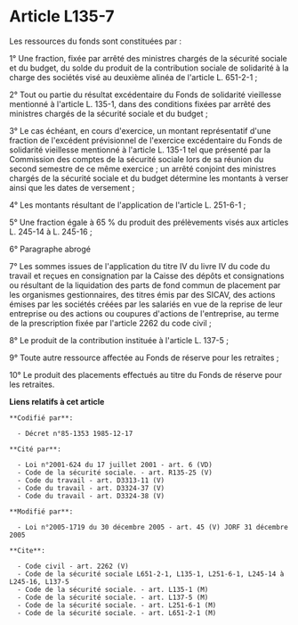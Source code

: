 # Article L135-7

Les ressources du fonds sont constituées par :

1° Une fraction, fixée par arrêté des ministres chargés de la sécurité sociale et du budget, du solde du produit de la
contribution sociale de solidarité à la charge des sociétés visé au deuxième alinéa de l'article L. 651-2-1 ;

2° Tout ou partie du résultat excédentaire du Fonds de solidarité vieillesse mentionné à l'article L. 135-1, dans des
conditions fixées par arrêté des ministres chargés de la sécurité sociale et du budget ;

3° Le cas échéant, en cours d'exercice, un montant représentatif d'une fraction de l'excédent prévisionnel de l'exercice
excédentaire du Fonds de solidarité vieillesse mentionné à l'article L. 135-1 tel que présenté par la Commission des comptes
de la sécurité sociale lors de sa réunion du second semestre de ce même exercice ; un arrêté conjoint des ministres chargés
de la sécurité sociale et du budget détermine les montants à verser ainsi que les dates de versement ;

4° Les montants résultant de l'application de l'article L. 251-6-1 ;

5° Une fraction égale à 65 % du produit des prélèvements visés aux articles L. 245-14 à L. 245-16 ;

6° Paragraphe abrogé

7° Les sommes issues de l'application du titre IV du livre IV du code du travail et reçues en consignation par la Caisse des
dépôts et consignations ou résultant de la liquidation des parts de fond commun de placement par les organismes
gestionnaires, des titres émis par des SICAV, des actions émises par les sociétés créées par les salariés en vue de la
reprise de leur entreprise ou des actions ou coupures d'actions de l'entreprise, au terme de la prescription fixée par
l'article 2262 du code civil ;

8° Le produit de la contribution instituée à l'article L. 137-5 ;

9° Toute autre ressource affectée au Fonds de réserve pour les retraites ;

10° Le produit des placements effectués au titre du Fonds de réserve pour les retraites.

**Liens relatifs à cet article**

	**Codifié par**:

	  - Décret n°85-1353 1985-12-17

	**Cité par**:

	  - Loi n°2001-624 du 17 juillet 2001 - art. 6 (VD)
	  - Code de la sécurité sociale. - art. R135-25 (V)
	  - Code du travail - art. D3313-11 (V)
	  - Code du travail - art. D3324-37 (V)
	  - Code du travail - art. D3324-38 (V)

	**Modifié par**:

	  - Loi n°2005-1719 du 30 décembre 2005 - art. 45 (V) JORF 31 décembre 2005

	**Cite**:

	  - Code civil - art. 2262 (V)
	  - Code de la sécurité sociale L651-2-1, L135-1, L251-6-1, L245-14 à L245-16, L137-5
	  - Code de la sécurité sociale. - art. L135-1 (M)
	  - Code de la sécurité sociale. - art. L137-5 (M)
	  - Code de la sécurité sociale. - art. L251-6-1 (M)
	  - Code de la sécurité sociale. - art. L651-2-1 (M)
